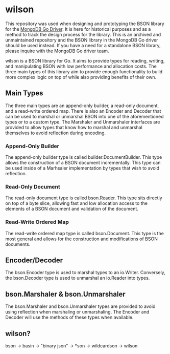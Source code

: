 # wilson
This repository was used when designing and prototyping the BSON library for the [MongoDB Go
Driver](https://github.com/mongodb/mongo-go-driver). It is here for historical purposes and as a
method to track the design process for the library. This is an archived and unmaintained repository
and the BSON library in the MongoDB Go driver should be used instead. If you have a need for a
standalone BSON library, please inquire with the MongoDB Go driver team.

wilson is a BSON library for Go. It aims to provide types for reading, writing, and manipulating
BSON with low performance and allocation costs. The three main types of this library aim to provide
enough functionality to build more complex logic on top of while also providing benefits of their
own.

## Main Types
The three main types are an append-only builder, a read-only document, and a read-write ordered map.
There is also an Encoder and Decoder that can be used to marshal or unmarshal BSON into one of the
aforementioned types or to a custom type. The Marshaler and Unmarshaler interfaces are provided to
allow types that know how to marshal and unmarshal themselves to avoid reflection during encoding.

### Append-Only Builder
The append-only builder type is called builder.DocumentBuilder. This type allows the
construction of a BSON document incrementally. This type can be used inside of a Marhsaler
implementation by types that wish to avoid reflection.

### Read-Only Document
The read-only document type is called bson.Reader. This type sits directly on top of a byte slice,
allowing fast and low allocation access to the elements of a BSON document and validation of the
document.

### Read-Write Ordered Map
The read-write ordered map type is called bson.Document. This type is the most general and allows
for the construction and modifications of BSON documents.

## Encoder/Decoder
The bson.Encoder type is used to marshal types to an io.Writer. Conversely, the bson.Decoder type is
used to unmarshal an io.Reader into types.

## bson.Marshaler & bson.Unmarshaler
The bson.Marshaler and bson.Unmarshaler types are provided to avoid using reflection when marshaling
or unmarshaling. The Encoder and Decoder will use the methods of these types when available.

## wilson?
bson -> basin -> "binary json" -> \*son -> wildcardson -> wilson

